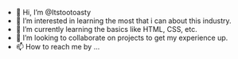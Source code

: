 - 👋 Hi, I’m @Itstootoasty
- 👀 I’m interested in learning the most that i can about this industry.
- 🌱 I’m currently learning the basics like HTML, CSS, etc.
- 💞️ I’m looking to collaborate on projects to get my experience up.
- 📫 How to reach me by ...

<!---
Itstootoasty/Itstootoasty is a ✨ special ✨ repository because its `README.md` (this file) appears on your GitHub profile.
You can click the Preview link to take a look at your changes.
--->
